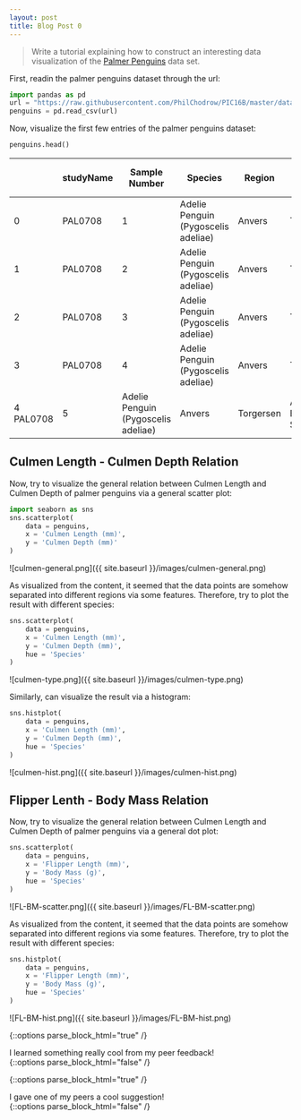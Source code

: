 ```yaml
---
layout: post
title: Blog Post 0
---
```


> Write a tutorial explaining how to construct an interesting data visualization of the [Palmer Penguins](https://github.com/allisonhorst/palmerpenguins) data set. 

First, readin the palmer penguins dataset through the url:

```python
import pandas as pd
url = "https://raw.githubusercontent.com/PhilChodrow/PIC16B/master/datasets/palmer_penguins.csv"
penguins = pd.read_csv(url)
```

Now, visualize the first few entries of the palmer penguins dataset:

```python
penguins.head()
```

|   | studyName | Sample Number | Species | Region | Island | Stage | Individual ID | Clutch Completion | Date Egg | Culmen Length (mm) | Culmen Depth (mm) | Flipper Length (mm) | Body Mass g) | Sex | Delta 15 N (o/oo) | Delta 13 C (o/oo) | Comments |
| - | --------- | ------------- | ------- | ------ | ------ | ----- | ------------- | ----------------- | -------- | ------------------ | ----------------- | ------------------- | ------------- | --- | ----------------- | ----------------- | -------- |
| 0 | PAL0708 | 1	| Adelie Penguin (Pygoscelis adeliae)	| Anvers	| Torgersen	| Adult, 1 Egg Stage	| N1A1	| Yes	| 11/11/07	| 39.1	| 18.7	| 181.0	| 3750.0	| MALE	| NaN	| NaN	| Not enough blood for isotopes.| 
| 1	| PAL0708	| 2	| Adelie Penguin (Pygoscelis adeliae)	| Anvers	| Torgersen	| Adult, 1 Egg Stage	| N1A2	| Yes	| 11/11/07	| 39.5	| 17.4	| 186.0	| 3800.0	| FEMALE	| 8.94956	| -24.69454	| NaN| 
| 2	| PAL0708	| 3	| Adelie Penguin (Pygoscelis adeliae)	| Anvers	| Torgersen	| Adult, 1 Egg Stage	| N2A1	| Yes	| 11/16/07	| 40.3	| 18.0	| 195.0	| 3250.0	| FEMALE	| 8.36821	| -25.33302	| NaN| 
| 3	| PAL0708	| 4	| Adelie Penguin (Pygoscelis adeliae)	| Anvers	| Torgersen	| Adult, 1 Egg Stage	| N2A2	| Yes	| 11/16/07	| NaN	| NaN	| NaN	| NaN	| NaN	| NaN	| NaN	| Adult not sampled.| 
| 4	PAL0708	| 5	| Adelie Penguin (Pygoscelis adeliae)	| Anvers	| Torgersen	| Adult, 1 Egg Stage	| N3A1	| Yes	| 11/16/07	| 36.7	| 19.3	| 193.0	| 3450.0	| FEMALE	| 8.76651	| -25.32426	| NaN| 


## Culmen Length - Culmen Depth Relation


Now, try to visualize the general relation between Culmen Length and Culmen Depth of palmer penguins via a general scatter plot:

```python
import seaborn as sns
sns.scatterplot(
    data = penguins,
    x = 'Culmen Length (mm)',
    y = 'Culmen Depth (mm)'
)
```
![culmen-general.png]({{ site.baseurl }}/images/culmen-general.png)






As visualized from the content, it seemed that the data points are somehow separated into different regions via some features. Therefore, try to plot the result with different species:

```python
sns.scatterplot(
    data = penguins,
    x = 'Culmen Length (mm)',
    y = 'Culmen Depth (mm)',
    hue = 'Species'
)
```
![culmen-type.png]({{ site.baseurl }}/images/culmen-type.png)


Similarly, can visualize the result via a histogram:

```python
sns.histplot(
    data = penguins,
    x = 'Culmen Length (mm)',
    y = 'Culmen Depth (mm)',
    hue = 'Species'
)
```
![culmen-hist.png]({{ site.baseurl }}/images/culmen-hist.png)




## Flipper Lenth - Body Mass Relation

Now, try to visualize the general relation between Culmen Length and Culmen Depth of palmer penguins via a general dot plot:

```python
sns.scatterplot(
    data = penguins,
    x = 'Flipper Length (mm)',
    y = 'Body Mass (g)',
    hue = 'Species'
)
```
![FL-BM-scatter.png]({{ site.baseurl }}/images/FL-BM-scatter.png)


As visualized from the content, it seemed that the data points are somehow separated into different regions via some features. Therefore, try to plot the result with different species:


```python
sns.histplot(
    data = penguins,
    x = 'Flipper Length (mm)',
    y = 'Body Mass (g)',
    hue = 'Species'
)
```
![FL-BM-hist.png]({{ site.baseurl }}/images/FL-BM-hist.png)





{::options parse_block_html="true" /}
<div class="got-help">
I learned something really cool from my peer feedback! 
</div>
{::options parse_block_html="false" /}

{::options parse_block_html="true" /}
<div class="gave-help">
I gave one of my peers a cool suggestion! 
</div>
{::options parse_block_html="false" /}

